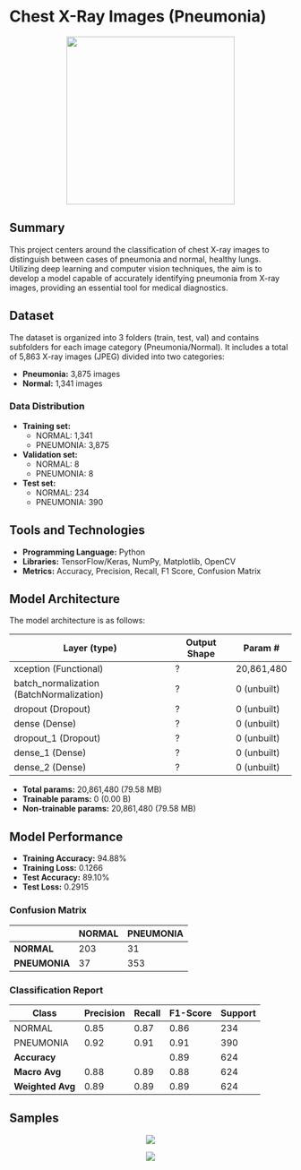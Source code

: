 # Chest X-Ray Images (Pneumonia)

<p align="center">
  <img src="https://github.com/user-attachments/assets/ff16427f-5dec-4c14-8a58-c6258c70a6cb" height="300"/>
</p>

## Summary
This project centers around the classification of chest X-ray images to distinguish between cases of pneumonia and normal, healthy lungs. Utilizing deep learning and computer vision techniques, the aim is to develop a model capable of accurately identifying pneumonia from X-ray images, providing an essential tool for medical diagnostics.

## Dataset
The dataset is organized into 3 folders (train, test, val) and contains subfolders for each image category (Pneumonia/Normal). It includes a total of 5,863 X-ray images (JPEG) divided into two categories:

- **Pneumonia:** 3,875 images
- **Normal:** 1,341 images

### Data Distribution
- **Training set:** 
  - NORMAL: 1,341
  - PNEUMONIA: 3,875
- **Validation set:**
  - NORMAL: 8
  - PNEUMONIA: 8
- **Test set:**
  - NORMAL: 234
  - PNEUMONIA: 390

## Tools and Technologies
- **Programming Language:** Python
- **Libraries:** TensorFlow/Keras, NumPy, Matplotlib, OpenCV
- **Metrics:** Accuracy, Precision, Recall, F1 Score, Confusion Matrix

## Model Architecture
The model architecture is as follows:

| Layer (type)                    | Output Shape           | Param #       |
|----------------------------------|------------------------|----------------|
| xception (Functional)           | ?                      | 20,861,480     |
| batch_normalization (BatchNormalization) | ?               | 0 (unbuilt)    |
| dropout (Dropout)               | ?                      | 0 (unbuilt)    |
| dense (Dense)                   | ?                      | 0 (unbuilt)    |
| dropout_1 (Dropout)             | ?                      | 0 (unbuilt)    |
| dense_1 (Dense)                 | ?                      | 0 (unbuilt)    |
| dense_2 (Dense)                 | ?                      | 0 (unbuilt)    |

- **Total params:** 20,861,480 (79.58 MB)
- **Trainable params:** 0 (0.00 B)
- **Non-trainable params:** 20,861,480 (79.58 MB)

## Model Performance
- **Training Accuracy:** 94.88%
- **Training Loss:** 0.1266
- **Test Accuracy:** 89.10%
- **Test Loss:** 0.2915

### Confusion Matrix

|               | NORMAL | PNEUMONIA |
|---------------|--------|-----------|
| **NORMAL**    | 203    | 31        |
| **PNEUMONIA** | 37     | 353       |

### Classification Report

| Class       | Precision | Recall | F1-Score | Support |
|-------------|-----------|--------|----------|---------|
| NORMAL      | 0.85      | 0.87   | 0.86     | 234     |
| PNEUMONIA   | 0.92      | 0.91   | 0.91     | 390     |
| **Accuracy**|           |        | 0.89     | 624     |
| **Macro Avg**| 0.88     | 0.89   | 0.88     | 624     |
| **Weighted Avg**| 0.89  | 0.89   | 0.89     | 624     |

## Samples
<p align="center">
  <img src="https://github.com/user-attachments/assets/c6e7b4d7-b26c-49d2-9016-2ed1cd2baa2c"/>
</p>
<p align="center">
  <img src="https://github.com/user-attachments/assets/88fd98d3-5271-4e66-aebc-4924e6b84125"/>
</p>

